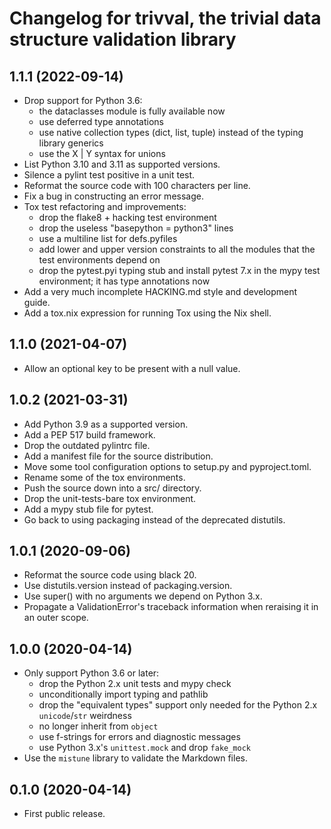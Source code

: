 # Changelog for trivval, the trivial data structure validation library

## 1.1.1 (2022-09-14)

- Drop support for Python 3.6:
  - the dataclasses module is fully available now
  - use deferred type annotations
  - use native collection types (dict, list, tuple) instead of
    the typing library generics
  - use the X | Y syntax for unions
- List Python 3.10 and 3.11 as supported versions.
- Silence a pylint test positive in a unit test.
- Reformat the source code with 100 characters per line.
- Fix a bug in constructing an error message.
- Tox test refactoring and improvements:
  - drop the flake8 + hacking test environment
  - drop the useless "basepython = python3" lines
  - use a multiline list for defs.pyfiles
  - add lower and upper version constraints to all the modules that
    the test environments depend on
  - drop the pytest.pyi typing stub and install pytest 7.x in
    the mypy test environment; it has type annotations now
- Add a very much incomplete HACKING.md style and development guide.
- Add a tox.nix expression for running Tox using the Nix shell.

## 1.1.0 (2021-04-07)

- Allow an optional key to be present with a null value.

## 1.0.2 (2021-03-31)

- Add Python 3.9 as a supported version.
- Add a PEP 517 build framework.
- Drop the outdated pylintrc file.
- Add a manifest file for the source distribution.
- Move some tool configuration options to setup.py and pyproject.toml.
- Rename some of the tox environments.
- Push the source down into a src/ directory.
- Drop the unit-tests-bare tox environment.
- Add a mypy stub file for pytest.
- Go back to using packaging instead of the deprecated distutils.

## 1.0.1 (2020-09-06)

- Reformat the source code using black 20.
- Use distutils.version instead of packaging.version.
- Use super() with no arguments we depend on Python 3.x.
- Propagate a ValidationError's traceback information when
  reraising it in an outer scope.

## 1.0.0 (2020-04-14)

- Only support Python 3.6 or later:
  - drop the Python 2.x unit tests and mypy check
  - unconditionally import typing and pathlib
  - drop the "equivalent types" support only needed for
    the Python 2.x `unicode`/`str` weirdness
  - no longer inherit from `object`
  - use f-strings for errors and diagnostic messages
  - use Python 3.x's `unittest.mock` and drop `fake_mock`
- Use the `mistune` library to validate the Markdown files.

## 0.1.0 (2020-04-14)

- First public release.
